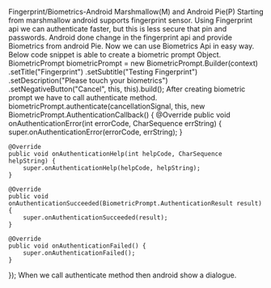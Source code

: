Fingerprint/Biometrics-Android Marshmallow(M) and Android Pie(P)
Starting from marshmallow android supports fingerprint sensor.
Using Fingerprint api we can authenticate faster, but this is less secure that pin and passwords.
Android done change in the fingerprint api and provide Biometrics from android Pie.
Now we can use Biometrics Api in easy way.
Below code snippet is able to create a biometric prompt Object.
BiometricPrompt biometricPrompt = new BiometricPrompt.Builder(context)
        .setTitle("Fingerprint")
        .setSubtitle("Testing Fingerprint")
        .setDescription("Please touch your biometrics")
        .setNegativeButton("Cancel", this, this).build();
After creating biometric prompt we have to call authenticate method.
biometricPrompt.authenticate(cancellationSignal, this, new BiometricPrompt.AuthenticationCallback() {
    @Override
    public void onAuthenticationError(int errorCode, CharSequence errString) {
        super.onAuthenticationError(errorCode, errString);
    }

    @Override
    public void onAuthenticationHelp(int helpCode, CharSequence helpString) {
        super.onAuthenticationHelp(helpCode, helpString);
    }

    @Override
    public void onAuthenticationSucceeded(BiometricPrompt.AuthenticationResult result) {
        super.onAuthenticationSucceeded(result);
    }

    @Override
    public void onAuthenticationFailed() {
        super.onAuthenticationFailed();
    }
});
When we call authenticate method then android show a dialogue.

